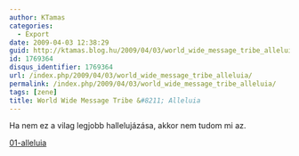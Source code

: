 ```yaml
---
author: KTamas
categories:
  - Export
date: 2009-04-03 12:38:29
guid: http://ktamas.blog.hu/2009/04/03/world_wide_message_tribe_alleluia
id: 1769364
disqus_identifier: 1769364
url: /index.php/2009/04/03/world_wide_message_tribe_alleluia/
permalink: /index.php/2009/04/03/world_wide_message_tribe_alleluia/
tags: [zene]
title: World Wide Message Tribe &#8211; Alleluia
---
```


Ha nem ez a vilag legjobb hallelujázása, akkor nem tudom mi az. 

[01-alleluia](https://www.dropbox.com/s/73xhon8dj1z1koq/01-alleluia.mp3?dl=0)
